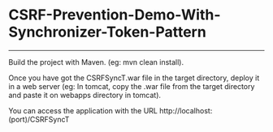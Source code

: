 # CSRF-Prevention-Demo-With-Synchronizer-Token-Pattern
------------------------------------------------------

Build the project with Maven. (eg: mvn clean install).

Once you have got the CSRFSyncT.war file in the target directory, deploy it in a web server (eg: In tomcat, copy the .war file from the target directory and paste it on webapps directory in tomcat).

You can access the application with the URL http://localhost:(port)/CSRFSyncT
